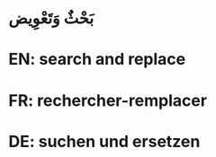 # بَحْثٌ وَتَعْوِيض

# EN: search and replace

# FR: rechercher-remplacer

# DE: suchen und ersetzen
